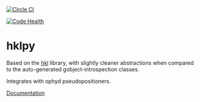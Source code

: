 [![Circle CI](https://circleci.com/gh/NSLS-II/hklpy.svg?style=svg)](https://circleci.com/gh/NSLS-II/hklpy)

[![Code Health](https://landscape.io/github/NSLS-II/hklpy/master/landscape.svg?style=flat)](https://landscape.io/github/NSLS-II/hklpy/master)

hklpy
=====

Based on the [hkl](https://github.com/picca/hkl) library, with slightly cleaner abstractions
when compared to the auto-generated gobject-introspection classes.

Integrates with ophyd pseudopositioners.

[Documentation](http://nsls-ii.github.io/)
